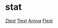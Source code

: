 # stat

[Ztest](https://extremecode.github.io/ML/stat/ztest)
[Ttest](https://extremecode.github.io/ML/stat/ttest)
[Anova](https://extremecode.github.io/ML/stat/anova)
[Ftest](https://extremecode.github.io/ML/stat/ftest)
